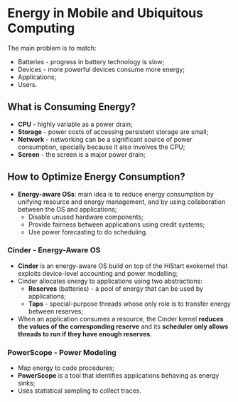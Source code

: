 # Energy in Mobile and Ubiquitous Computing

The main problem is to match:

* Batteries - progress in battery technology is slow;
* Devices - more powerful devices consume more energy;
* Applications;
* Users.

## What is Consuming Energy?

* **CPU** - highly variable as a power drain;
* **Storage** - power costs of accessing persistent storage are small;
* **Network** - networking can be a significant source of power consumption, specially because it also involves the CPU; 
* **Screen** - the screen is a major power drain;

## How to Optimize Energy Consumption?

* **Energy-aware OSs**: main idea is to reduce energy consumption by unifying resource and energy management, and by using collaboration between the OS and applications;
  * Disable unused hardware components;
  * Provide fairness between applications using credit systems;
  * Use power forecasting to do scheduling.

### Cinder - Energy-Aware OS

* **Cinder** is an energy-aware OS build on top of the HiStart exokernel that exploits device-level accounting and power modelling;
* Cinder allocates energy to applications using two abstractions:
  * **Reserves** (batteries) - a pool of energy that can be used by applications;
  * **Taps** - special-purpose threads whose only role is to transfer energy between reserves;
* When an application consumes a resource, the Cinder kernel **reduces the values of the corresponding reserve** and its **scheduler only allows threads to run if they have enough reserves**.

### PowerScope - Power Modeling

* Map energy to code procedures;
* **PowerScope** is a tool that identifies applications behaving as energy sinks;
* Uses statistical sampling to collect traces.